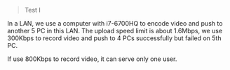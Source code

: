 > Test I

In a LAN, we use a computer with i7-6700HQ to encode video and push to another 5
PC in this LAN. The upload speed limit is about 1.6Mbps, we use 300Kbps to record
 video and push to 4 PCs successfully but failed on 5th PC.

If use 800Kbps to record video, it can serve only one user.